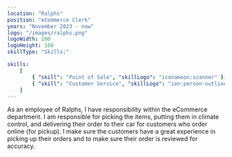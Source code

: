 ```yaml
---
location: "Ralphs"
position: "eCommerce Clerk"
years: "November 2023 - now"
logo: "/images/ralphs.png"
logoWidth: 100
logoHeight: 100
skillType: "Skills:"

skills:
    [
        { "skill": "Point of Sale", "skillLogo": "iconamoon:scanner" },
        { "skill": "Customer Service", "skillLogo": "ion:person-outline" }
    ]
---
```


As an employee of Ralphs, I have responsibility within the eCommerce department. I am responsible for picking the items, putting them in climate control, and delivering their order to their car for customers who order online (for pickup). I make sure the customers have a great experience in picking up their orders and to make sure their order is reviewed for accuracy.
